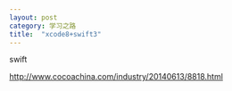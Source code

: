 ```yaml
---
layout: post
category: 学习之路
title:  "xcode8+swift3" 
---
```


swift

http://www.cocoachina.com/industry/20140613/8818.html